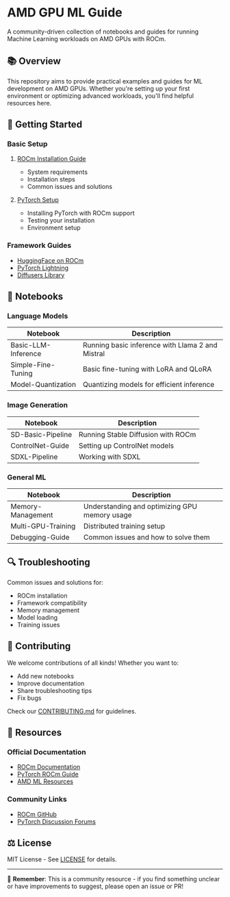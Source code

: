 # AMD GPU ML Guide

A community-driven collection of notebooks and guides for running Machine Learning workloads on AMD GPUs with ROCm.

## 📚 Overview

This repository aims to provide practical examples and guides for ML development on AMD GPUs. Whether you're setting up your first environment or optimizing advanced workloads, you'll find helpful resources here.

## 🔧 Getting Started

### Basic Setup
1. [ROCm Installation Guide](docs/setup/rocm-install.md)
   - System requirements
   - Installation steps
   - Common issues and solutions

2. [PyTorch Setup](docs/setup/pytorch-setup.md)
   - Installing PyTorch with ROCm support
   - Testing your installation
   - Environment setup

### Framework Guides
- [HuggingFace on ROCm](docs/frameworks/huggingface.md)
- [PyTorch Lightning](docs/frameworks/lightning.md)
- [Diffusers Library](docs/frameworks/diffusers.md)

## 📓 Notebooks

### Language Models
| Notebook | Description |
|----------|-------------|
| Basic-LLM-Inference | Running basic inference with Llama 2 and Mistral |
| Simple-Fine-Tuning | Basic fine-tuning with LoRA and QLoRA |
| Model-Quantization | Quantizing models for efficient inference |

### Image Generation
| Notebook | Description |
|----------|-------------|
| SD-Basic-Pipeline | Running Stable Diffusion with ROCm |
| ControlNet-Guide | Setting up ControlNet models |
| SDXL-Pipeline | Working with SDXL |

### General ML
| Notebook | Description |
|----------|-------------|
| Memory-Management | Understanding and optimizing GPU memory usage |
| Multi-GPU-Training | Distributed training setup |
| Debugging-Guide | Common issues and how to solve them |

## 🔍 Troubleshooting

Common issues and solutions for:
- ROCm installation
- Framework compatibility
- Memory management
- Model loading
- Training issues

## 🤝 Contributing

We welcome contributions of all kinds! Whether you want to:
- Add new notebooks
- Improve documentation
- Share troubleshooting tips
- Fix bugs

Check our [CONTRIBUTING.md](CONTRIBUTING.md) for guidelines.

## 📖 Resources

### Official Documentation
- [ROCm Documentation](https://rocmdocs.amd.com/en/latest/)
- [PyTorch ROCm Guide](https://pytorch.org/docs/stable/notes/hip.html)
- [AMD ML Resources](https://www.amd.com/en/graphics/servers-solutions-rocm)

### Community Links
- [ROCm GitHub](https://github.com/RadeonOpenCompute/ROCm)
- [PyTorch Discussion Forums](https://discuss.pytorch.org/)

## ⚖️ License

MIT License - See [LICENSE](LICENSE) for details.

---

🌟 **Remember**: This is a community resource - if you find something unclear or have improvements to suggest, please open an issue or PR!